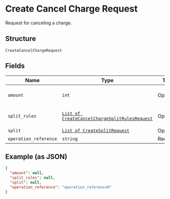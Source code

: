 
# Create Cancel Charge Request

Request for canceling a charge.

## Structure

`CreateCancelChargeRequest`

## Fields

| Name | Type | Tags | Description |
|  --- | --- | --- | --- |
| `amount` | `int` | Optional | The amount that will be canceled. |
| `split_rules` | [`List of CreateCancelChargeSplitRulesRequest`](/doc/models/create-cancel-charge-split-rules-request.md) | Optional | The split rules request |
| `split` | [`List of CreateSplitRequest`](/doc/models/create-split-request.md) | Optional | Splits |
| `operation_reference` | `string` | Required | - |

## Example (as JSON)

```json
{
  "amount": null,
  "split_rules": null,
  "split": null,
  "operation_reference": "operation_reference0"
}
```

